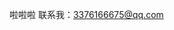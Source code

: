 啦啦啦
联系我：3376166675@qq.com

<!---
ENE4546/ENE4546 is a ✨ special ✨ repository because its `README.md` (this file) appears on your GitHub profile.
You can click the Preview link to take a look at your changes.
--->
